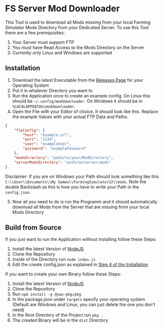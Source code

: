# FS Server Mod Downloader
This Tool is used to download all Mods missing from your local Farming Simulator Mods Directory from your Dedicated 
Server. To use this Tool there are a few prerequisites:

1. Your Server must support FTP
2. You must have Read Access to the Mods Directory on the Server
3. Currently only Linux and Windows are supported

## Installation <a name="install" />

1. Download the latest Executable from the [Releases Page](https://github.com/GERJanB/FSServerModDownloader/releases/) for your Operating System
2. Put it in whatever Directory you want to
3. Run the Application once to create an example config. On Linux this should be `~/.config/moddownloader`. On Windows it should be in `%LOCALAPPDATA%\moddownloader`.
4. Open the File with your Editor of choice. It should look like this. Replace the example Values with your actual FTP Data and Paths.

```json
{ 
    "ftpConfig": {
        "host": "example.url",
        "port": "1234",
        "user": "exampleUser",
        "password": "examplePassword"
    },
    "modsDirectory": "path/to/your/ModDirectory",
    "serverModsDirectory": "path/to/server/mods"
}
```
Disclaimer: If you are on Windows your Path should look something like this `C:\\User\\Documents\\My Games\\FarmingSimulator22\\mods`.
Note the double Backslash as this is how you have to write your Path in the `config.json`.

5. Now all you need to do is run the Programm and it should automatically download all Mods from the Server that are 
missing from your local Mods Directory

## Build from Source
If you just want to run the Application without installing follow these Steps:

1. Install the latest Version of [NodeJS](https://nodejs.org/en/download)
2. Clone the Repository
3. Inside of the Directory run `node index.js`
4. Edit the create config.json as explained in [Step 4 of the Installation](#install)

If you want to create your own Binary follow these Steps:

1. Install the latest Version of [NodeJS](https://nodejs.org/en/download)
2. Clone the Repository
3. Run `npm install -g @yao-pkg/pkg`
4. In the package.json under `targets` specify your operating system (Default are Windows and Linux, you can just
delete the one you don't need)
5. In the Root Directory of the Project run `pkg .`
6. The created Binary will be in the `dist` Directory